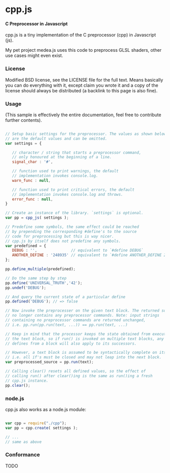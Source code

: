 cpp.js
========

#### C Preprocessor in Javascript ####

cpp.js is a tiny implementation of the C preprocessor (cpp) in Javascript (js).

My pet project medea.js uses this code to preprocess GLSL shaders, other use
cases might even exist.

### License ###

Modified BSD license, see the LICENSE file for the full text. Means 
basically you can do everything with it, except claim you wrote it
and a copy of the license should always be distributed (a backlink
to this page is also fine).

### Usage ###

(This sample is effectively the entire documentation, feel free to contribute further contents).

```javascript

// Setup basic settings for the preprocessor. The values as shown below
// are the default values and can be omitted.
var settings = { 

   // character / string that starts a preprocessor command, 
   // only honoured at the beginning of a line.
   signal_char : '#',

   // function used to print warnings, the default 
   // implementation invokes console.log.
   warn_func : null,

   // function used to print critical errors, the default 
   // implementation invokes console.log and throws.
   error_func : null,
}

// Create an instance of the library. `settings` is optional.
var pp = cpp_js( settings );

// Predefine some symbols, the same effect could be reached
// by prepending the corresponding #define's to the source
// code for preprocessing but this is way nicer.
// cpp.js by itself does not predefine any symbols.
var predefined = {
   DEBUG : '',               // equivalent to `#define DEBUG`
   ANOTHER_DEFINE : '248935' // equivalent to `#define ANOTHER_DEFINE 248935`
};

pp.define_multiple(predefined);

// Do the same step by step
pp.define('UNIVERSAL_TRUTH','42');
pp.undef('DEBUG');

// And query the current state of a particular define
pp.defined('DEBUG'); // => false

// Now invoke the preprocesser on the given text block. The returned source
// no longer contains any preprocessor commands. Note: input strings 
// containing no preprocessor commands are returned unchanged, 
// i.e. pp.run(pp.run(text, ...)) == pp.run(text, ...)

// Keep in mind that the processor keeps the state obtained from executing 
// the text block, so if run() is invoked on multiple text blocks, any 
// defines from a block will also apply to its successors.

// However, a text block is assumed to be syntactically complete on its own, 
// i.e. all if's must be closed and may not leap into the next block.
var preprocessed_source = pp.run(text);

// Calling clear() resets all defined values, so the effect of 
// calling run() after clear()ing is the same as run()ing a fresh
// cpp.js instance.
pp.clear();

```

### node.js ###

cpp.js also works as a node.js module:


```javascript

var cpp = require("./cpp");
var pp = cpp.create( settings );

// ...
// same as above

```


### Conformance ###

TODO


